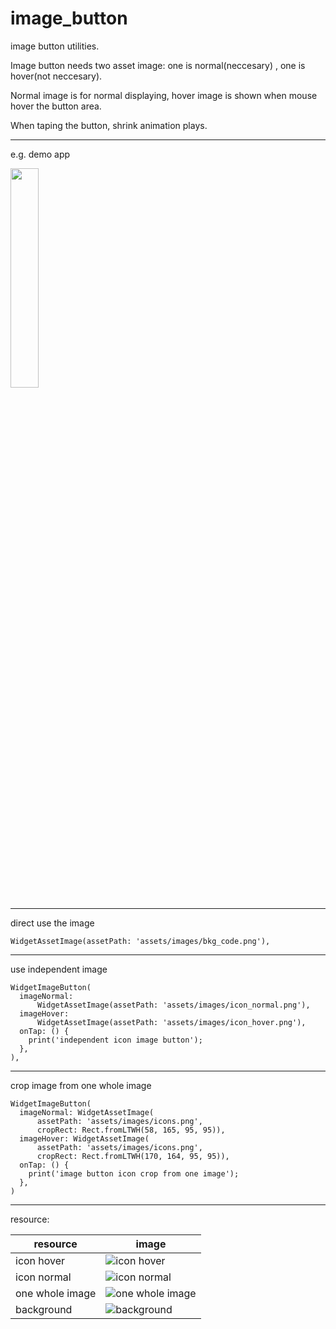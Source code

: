 # image_button

image button utilities.

Image button needs two asset image: one is normal(neccesary) , one is hover(not neccesary).

Normal image is for normal displaying, hover image is shown when mouse hover the button area.

When taping the button,  shrink animation plays.

------
e.g. demo app

<!-- ![demo app](https://i.ibb.co/X4CPfcp/demo-app.png) -->
<img src="https://i.ibb.co/X4CPfcp/demo-app.png" width="30%" height="30%">


------
direct use the image 

```
WidgetAssetImage(assetPath: 'assets/images/bkg_code.png'),
```

------
use independent image

```
WidgetImageButton(
  imageNormal:
      WidgetAssetImage(assetPath: 'assets/images/icon_normal.png'),
  imageHover:
      WidgetAssetImage(assetPath: 'assets/images/icon_hover.png'),
  onTap: () {
    print('independent icon image button');
  },
),
```
------
crop image from one whole image

```
WidgetImageButton(
  imageNormal: WidgetAssetImage(
      assetPath: 'assets/images/icons.png',
      cropRect: Rect.fromLTWH(58, 165, 95, 95)),
  imageHover: WidgetAssetImage(
      assetPath: 'assets/images/icons.png',
      cropRect: Rect.fromLTWH(170, 164, 95, 95)),
  onTap: () {
    print('image button icon crop from one image');
  },
)
```

--------

resource:


| resource | image |
| ------   | ------ |
| icon hover | ![icon hover](https://i.ibb.co/9qjtV4f/icon-hover.png) |
| icon normal | ![icon normal](https://i.ibb.co/2S1hRHC/icon-normal.png) |
| one whole image | ![one whole image](https://i.ibb.co/9hLvLsg/icons.png) |
| background | ![background](https://i.ibb.co/W6sw2t1/bkg-code.png) |

